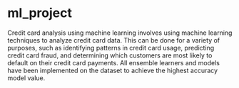# ml_project
Credit card analysis using machine learning involves using machine learning techniques to analyze credit card data. 
This can be done for a variety of purposes, such as identifying patterns in credit card usage, predicting credit card fraud, and determining which customers are most likely to default on their credit card payments. 
All ensemble learners and models have been implemented on the dataset to achieve the highest accuracy model value.
